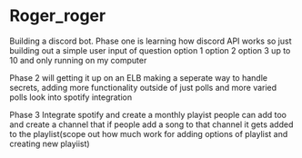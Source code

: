 # Roger_roger

Building a discord bot. Phase one is learning how discord API works so just building out a simple user input of question option 1 option 2 option 3 up to 10 and only running on my computer

Phase 2 will getting it up on an ELB making a seperate way to handle secrets, adding more functionality outside of just polls and more varied polls look into spotify integration

Phase 3 Integrate spotify and create a monthly playist people can add too and create a channel that if people add a song to that channel it gets added to the playlist(scope out how much work for adding options of playlist and creating new playiist)

